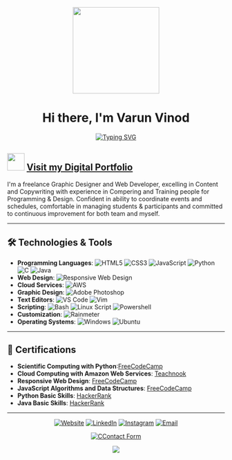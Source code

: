 <div align="center">
  <img src="https://media4.giphy.com/media/v1.Y2lkPTc5MGI3NjExMHFobHFvazhjN2x0aG9weDR2cmgzY3lxbTZ0eHN5a24zNDhzbW05cSZlcD12MV9pbnRlcm5hbF9naWZfYnlfaWQmY3Q9cw/Vf3ZKdillTMOOaOho0/giphy.gif" width="200">
<h1>Hi there, I'm Varun Vinod</h1>
<a href="https://git.io/typing-svg"><img src="https://readme-typing-svg.herokuapp.com?font=Fira+Code&size=30&pause=1000&color=04C90B&center=true&random=false&width=435&lines=Graphic+Designer;Web+Developer;Digital+Personalisation;+BTech+in+Comp+Sc" alt="Typing SVG" /></a>
</div>

## <img src="https://media3.giphy.com/media/v1.Y2lkPTc5MGI3NjExaTA4ZDMwMzR6bnliaGhnMTdpa2szMDVrc3FweXFjNDNsMmNzdWQ4byZlcD12MV9pbnRlcm5hbF9naWZfYnlfaWQmY3Q9cw/I3hOg9XQ8ZmnezE4e6/giphy.gif" width="40"> [Visit my Digital Portfolio](https://varunvinod.netlify.app)
I'm a freelance Graphic Designer and Web Developer, excelling in Content and Copywriting with experience in Compering and Training people
for Programming & Design. Confident in ability to coordinate events and schedules, comfortable in managing students
& participants and committed to continuous improvement for both team and myself.

---

## 🛠️ Technologies & Tools

- **Programming Languages**: ![HTML5](https://img.shields.io/badge/-HTML5-E34F26?style=flat&logo=html5&logoColor=white) ![CSS3](https://img.shields.io/badge/-CSS3-1572B6?style=flat&logo=css3&logoColor=white) ![JavaScript](https://img.shields.io/badge/-JavaScript-F7DF1E?style=flat&logo=javascript&logoColor=black) ![Python](https://img.shields.io/badge/-Python-3776AB?style=flat&logo=python&logoColor=white) ![C](https://img.shields.io/badge/-C-A8B9CC?style=flat&logo=c&logoColor=black) ![Java](https://img.shields.io/badge/-Java-007396?style=flat&logo=java&logoColor=white)
- **Web Design**: ![Responsive Web Design](https://img.shields.io/badge/-Responsive%20Web%20Design-4CAF50?style=flat&logo=webflow&logoColor=white)
- **Cloud Services**: ![AWS](https://img.shields.io/badge/-AWS-232F3E?style=flat&logo=amazon-aws&logoColor=white)
- **Graphic Design**: ![Adobe Photoshop](https://img.shields.io/badge/-Adobe%20Photoshop-31A8FF?style=flat&logo=adobe-photoshop&logoColor=white)
- **Text Editors**: ![VS Code](https://img.shields.io/badge/-VS%20Code-007ACC?style=flat&logo=visual-studio-code&logoColor=white) ![Vim](https://img.shields.io/badge/-Vim-019733?style=flat&logo=vim&logoColor=white)
- **Scripting**: ![Bash](https://img.shields.io/badge/-Bash-4EAA25?style=flat&logo=gnu-bash&logoColor=white) ![Linux Script](https://img.shields.io/badge/Shell_Script-121011?style=flat&logo=gnu-bash&logoColor=white) ![Powershell](https://img.shields.io/badge/Powershell-2CA5E0?style=flate&logo=powershell&logoColor=white)
- **Customization**: ![Rainmeter](https://img.shields.io/badge/-Rainmeter-0099CC?style=flat&logo=rainmeter&logoColor=white)
- **Operating Systems**: ![Windows](https://img.shields.io/badge/Windows-0078D6?style=flat&logo=windows&logoColor=white) ![Ubuntu](https://img.shields.io/badge/Ubuntu-E95420?style=flate&logo=ubuntu&logoColor=white)

---

## 📜 Certifications

- **Scientific Computing with Python**:[FreeCodeCamp](https://www.freecodecamp.org/certification/varunvinod/scientific-computing-with-python-v7)
- **Cloud Computing with Amazon Web Services**: [Teachnook](https://cert.diceid.com/cid/JKTiHb0z6S)
- **Responsive Web Design**: [FreeCodeCamp](https://www.freecodecamp.org/certification/varunvinod/responsive-web-design)
- **JavaScript Algorithms and Data Structures**: [FreeCodeCamp](https://www.freecodecamp.org/certification/varunvinod/javascript-algorithms-and-data-structures-v8)
- **Python Basic Skills**: [HackerRank](https://www.hackerrank.com/certificates/00b433e19acd)
- **Java Basic Skills**: [HackerRank](https://www.hackerrank.com/certificates/879feb622afa)


---

<p align="center">
<a href="https://varunvinod.netlify.app"><img alt="Website" src="https://img.shields.io/badge/Website-simplysameen-red?style=flat-square&logo=netlify"></a>
<a href="https://www.linkedin.com/in/varunvinod-husky/"><img alt="LinkedIn" src="https://img.shields.io/badge/LinkedIn-Sameen Sardar-blue?style=flat-square&logo=linkedin"></a>
<a href="https://www.instagram.com/the_streetpilot_/"><img alt="Instagram" src="https://img.shields.io/badge/Instagram-simply.sameen-green?style=flat-square&logo=instagram"></a>
<a href="mailto:the.streetpilot.husky@gmail.com"><img alt="Email" src="https://img.shields.io/badge/Email-sameensardar@gmail.com-yellow?style=flat-square&logo=gmail"></a>
</p>
<p align="center">
  <a href="https://varunvinod.netlify.app/#contact"><img alt="CContact Form" src="https://img.shields.io/badge/Click Here to Redirect-Contact Form-blue?style=flat-square&logo=contact"></a>
</p>

<p align="center">
<img src="https://media2.giphy.com/media/v1.Y2lkPTc5MGI3NjExbmUzaGw2bnhhcDRxd3pnN3c2eWp5bWI5bzZxZjY4aDJkamd0ODF6aiZlcD12MV9pbnRlcm5hbF9naWZfYnlfaWQmY3Q9cw/CAM1sOA4pKGuzKlIPt/giphy.gif">
</p>
